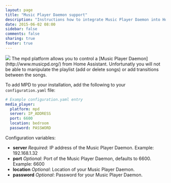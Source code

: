 ```yaml
---
layout: page
title: "Music Player Daemon support"
description: "Instructions how to integrate Music Player Daemon into Home Assistant."
date: 2015-06-02 08:00
sidebar: false
comments: false
sharing: true
footer: true
---
```


<img src='/images/supported_brands/mpd.png' class='brand pull-right' />
The mpd platform allows you to control a [Music Player Daemon](http://www.musicpd.org/) from Home Assistant. Unfortunatly you will not be able to manipulate the playlist (add or delete songs) or add transitions between the songs. 

To add MPD to your installation, add the following to your `configuration.yaml` file:

```yaml
# Example configuration.yaml entry
media_player:
  platform: mpd
  server: IP_ADDRESS
  port: 6600
  location: bedroom
  password: PASSWORD
```

Configuration variables:

- **server** *Required*: IP address of the Music Player Daemon. Example: 192.168.1.32
- **port** *Optional*: Port of the Music Player Daemon, defaults to 6600. Example: 6600
- **location** *Optional*: Location of your Music Player Daemon.
- **password** *Optional*: Password for your Music Player Daemon.
